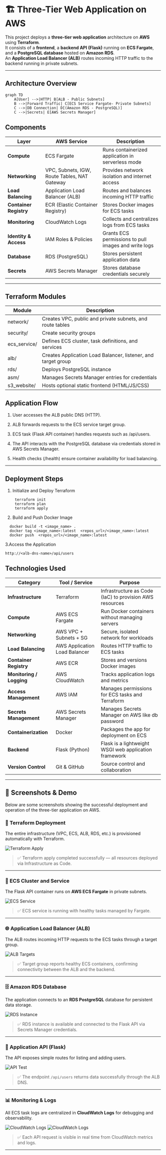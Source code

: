 # 🏗️ Three-Tier Web Application on AWS

This project deploys a **three-tier web application** architecture on **AWS** using **Terraform**.  
It consists of a **frontend**, a **backend API (Flask)** running on **ECS Fargate**, and a **PostgreSQL database** hosted on **Amazon RDS**.  
An **Application Load Balancer (ALB)** routes incoming HTTP traffic to the backend running in private subnets.

---

##  Architecture Overview

```mermaid
graph TD
    A[User] -->|HTTP| B[ALB - Public Subnets]
    B -->|Forward Traffic| C[ECS Service Fargate- Private Subnets]
    C -->|DB Connection| D[(Amazon RDS - PostgreSQL)]
    C -->|Secrets| E[AWS Secrets Manager]
```

## Components

| Layer | AWS Service | Description |
|-------|--------------|--------------|
| **Compute** |  ECS Fargate | Runs containerized application in serverless mode |
| **Networking** |  VPC, Subnets, IGW, Route Tables, NAT Gateway | Provides network isolation and internet access |
| **Load Balancing** |  Application Load Balancer (ALB) | Routes and balances incoming HTTP traffic |
| **Container Registry** |  ECR (Elastic Container Registry) | Stores Docker images for ECS tasks |
| **Monitoring** | CloudWatch Logs | Collects and centralizes logs from ECS tasks |
| **Identity & Access** |  IAM Roles & Policies | Grants ECS permissions to pull images and write logs |
| **Database** | RDS (PostgreSQL) | Stores persistent application data |
| **Secrets**  | AWS Secrets Manager | Stores database credentials securely |

---

## Terraform Modules
| Module | Description |
|-------|--------------|
| network/ | Creates VPC, public and private subnets, and route tables |
| security/ | Create security groups |
| ecs_service/ | Defines ECS cluster, task definitions, and services |
| alb/ | Creates Application Load Balancer, listener, and target group |
| rds/ | Deploys PostgreSQL instance |
| asm/ | Manages Secrets Manager entries for credentials |
| s3_website/ | Hosts optional static frontend (HTML/JS/CSS) |

## Application Flow

1) User accesses the ALB public DNS (HTTP).

2) ALB forwards requests to the ECS service target group.

3) ECS task (Flask API container) handles requests such as /api/users.

4) The API interacts with the PostgreSQL database via credentials stored in AWS Secrets Manager.

5) Health checks (/health) ensure container availability for load balancing.

---

##  Deployment Steps

1. Initialize and Deploy Terraform
   ```
    terraform init
    terraform plan
    terraform apply
   ```
2. Build and Push Docker Image
  ```
    docker build -t <image_name> .
    docker tag <image_name>:latest  <repos_url>/<image_name>:latest 
    docker push  <repos_url>/<image_name>:latest 
   ```
3.Access the Application
```
http://<alb-dns-name>/api/users
```




##  Technologies Used

| Category | Tool / Service | Purpose |
|-----------|----------------|----------|
| **Infrastructure** | Terraform | Infrastructure as Code (IaC) to provision AWS resources |
| **Compute** | AWS ECS Fargate | Run Docker containers without managing servers |
| **Networking** | AWS VPC + Subnets + SG | Secure, isolated network for workloads |
| **Load Balancing** | AWS Application Load Balancer | Routes HTTP traffic to ECS tasks |
| **Container Registry** | AWS ECR | Stores and versions Docker images |
| **Monitoring / Logging** | AWS CloudWatch | Tracks application logs and metrics |
| **Access Management** | AWS IAM | Manages permissions for ECS tasks and Terraform |
| **Secrets Management** | AWS Secrets Manager | Manages Secrets Manager on AWS like db password |
| **Containerization** | Docker | Packages the app for deployment on ECS |
| **Backend** | Flask (Python) | Flask is a lightweight WSGI web application framework  |
| **Version Control** | Git & GitHub | Source control and collaboration |


---

## 📸 Screenshots & Demo

Below are some screenshots showing the successful deployment and operation of the three-tier application on AWS.

### 🧱 Terraform Deployment
The entire infrastructure (VPC, ECS, ALB, RDS, etc.) is provisioned automatically with Terraform.

![Terraform Apply](./resources/images/terraform-apply.png)
> ✅ Terraform apply completed successfully — all resources deployed via Infrastructure as Code.

---

### 🚀 ECS Cluster and Service
The Flask API container runs on **AWS ECS Fargate** in private subnets.

![ECS Service](./resources/images/ecs-service.png)
> ✅ ECS service is running with healthy tasks managed by Fargate.

---

### 🌐 Application Load Balancer (ALB)
The ALB routes incoming HTTP requests to the ECS tasks through a target group.

![ALB Targets](./resources/images/alb-targets.png)
> ✅ Target group reports healthy ECS containers, confirming connectivity between the ALB and the backend.

---

### 🗄️ Amazon RDS Database
The application connects to an **RDS PostgreSQL** database for persistent data storage.

![RDS Instance](./resources/images/rds-instance.png)
> ✅ RDS instance is available and connected to the Flask API via Secrets Manager credentials.

---

### 🧩 Application API (Flask)
The API exposes simple routes for listing and adding users.

![API Test](./resources/images/api-users.png)
> ✅ The endpoint `/api/users` returns data successfully through the ALB DNS.

---

### 📊 Monitoring & Logs
All ECS task logs are centralized in **CloudWatch Logs** for debugging and observability.

![CloudWatch Logs](./resources/images/cloudwatch-logs.png)
![CloudWatch Logs](./resources/images/cloudwatch.png)

> ✅ Each API request is visible in real time from CloudWatch metrics and logs.

---



